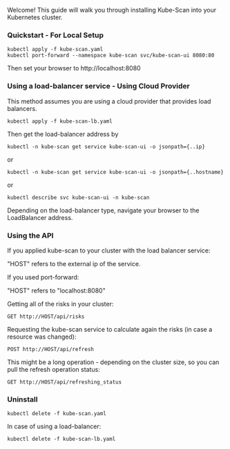 Welcome! This guide will walk you through installing Kube-Scan into your Kubernetes cluster.

### Quickstart - For Local Setup

```
kubectl apply -f kube-scan.yaml
kubectl port-forward --namespace kube-scan svc/kube-scan-ui 8080:80
```

Then set your browser to http://localhost:8080


### Using a load-balancer service - Using Cloud Provider

This method assumes you are using a cloud provider that provides load balancers.

```
kubectl apply -f kube-scan-lb.yaml
```

Then get the load-balancer address by

```
kubectl -n kube-scan get service kube-scan-ui -o jsonpath={..ip}
```

or

```
kubectl -n kube-scan get service kube-scan-ui -o jsonpath={..hostname}
```

or

```
kubectl describe svc kube-scan-ui -n kube-scan
```

Depending on the load-balancer type, navigate your browser to the LoadBalancer address.



### Using the API

If you applied kube-scan to your cluster with the load balancer service:

"HOST" refers to the external ip of the service.

If you used port-forward:

"HOST" refers to "localhost:8080"

Getting all of the risks in your cluster:


```
GET http://HOST/api/risks
```

Requesting the kube-scan service to calculate again the risks (in case a resource was changed):


```
POST http://HOST/api/refresh
```

This might be a long operation - depending on the cluster size, so you can pull the refresh operation status:


```
GET http://HOST/api/refreshing_status
```


### Uninstall


```
kubectl delete -f kube-scan.yaml
```

In case of using a load-balancer:


```
kubectl delete -f kube-scan-lb.yaml
```
